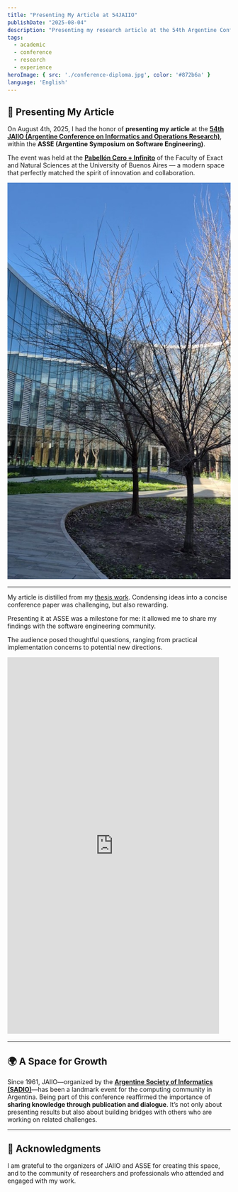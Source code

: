 ```yaml
--- 
title: "Presenting My Article at 54JAIIO" 
publishDate: "2025-08-04" 
description: "Presenting my research article at the 54th Argentine Conference on Informatics and Operations Research (JAIIO)." 
tags: 
  - academic 
  - conference 
  - research 
  - experience 
heroImage: { src: './conference-diploma.jpg', color: '#872b6a' } 
language: 'English' 
---
```


## 📄 Presenting My Article 

On August 4th, 2025, I had the honor of **presenting my article** at the **[54th JAIIO (Argentine Conference on Informatics and Operations Research)](https://54jaiio.sadio.org.ar/)**, within the **ASSE (Argentine Symposium on Software Engineering)**.  

The event was held at the **[Pabellón Cero + Infinito](https://maps.app.goo.gl/FyJ6i9yjnTR6QaKq9)** of the Faculty of Exact and Natural Sciences at the University of Buenos Aires — a modern space that perfectly matched the spirit of innovation and collaboration.

![Pabellón Cero + Infinito](./pabellon-cero-infinito.jpg)

---

My article is distilled from my [thesis work](/blog/academia). Condensing ideas into a concise conference paper was challenging, but also rewarding.  

Presenting it at ASSE was a milestone for me: it allowed me to share my findings with the software engineering community.

The audience posed thoughtful questions, ranging from practical implementation concerns to potential new directions.

<iframe width="478" height="849" src="https://www.youtube.com/embed/ss8t2WDd4Ao" title="54JAIIO 2025-08-04" frameborder="0" allow="accelerometer; autoplay; clipboard-write; encrypted-media; gyroscope; picture-in-picture; web-share" referrerpolicy="strict-origin-when-cross-origin" allowfullscreen></iframe>

---

## 🌍 A Space for Growth  
Since 1961, JAIIO—organized by the **[Argentine Society of Informatics (SADIO)](https://sadio.org.ar/)**—has been a landmark event for the computing community in Argentina. Being part of this conference reaffirmed the importance of **sharing knowledge through publication and dialogue**. It’s not only about presenting results but also about building bridges with others who are working on related challenges.  

---

## 🙏 Acknowledgments  
I am grateful to the organizers of JAIIO and ASSE for creating this space, and to the community of researchers and professionals who attended and engaged with my work.


